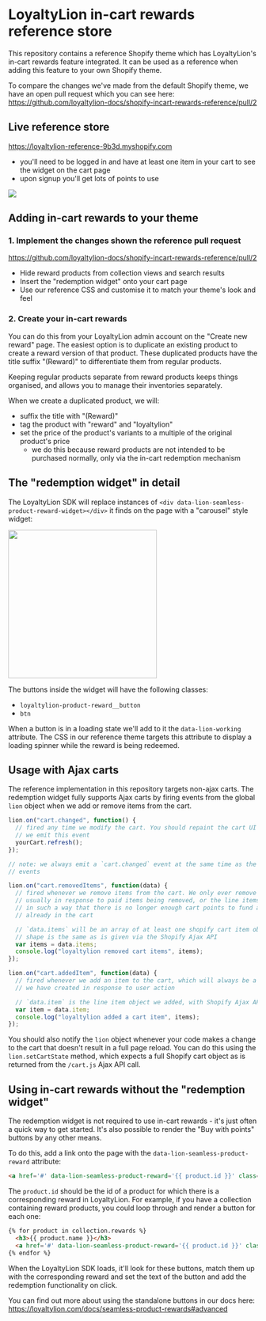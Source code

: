 # LoyaltyLion in-cart rewards reference store

This repository contains a reference Shopify theme which has LoyaltyLion's in-cart rewards feature integrated. It can be used as a reference when adding this feature to your own Shopify theme.

To compare the changes we've made from the default Shopify theme, we have an open pull request which you can see here: https://github.com/loyaltylion-docs/shopify-incart-rewards-reference/pull/2

## Live reference store

https://loyaltylion-reference-9b3d.myshopify.com

* you'll need to be logged in and have at least one item in your cart to see the widget on the cart page
* upon signup you'll get lots of points to use

<img src='https://d.pr/i/IDU7y.png'>

## Adding in-cart rewards to your theme

### 1. Implement the changes shown the reference pull request

https://github.com/loyaltylion-docs/shopify-incart-rewards-reference/pull/2

* Hide reward products from collection views and search results
* Insert the "redemption widget" onto your cart page
* Use our reference CSS and customise it to match your theme's look and feel

### 2. Create your in-cart rewards

You can do this from your LoyaltyLion admin account on the "Create new reward" page. The easiest option is to duplicate an existing product to create a reward version of that product. These duplicated products have the title suffix "(Reward)" to differentiate them from regular products.

Keeping regular products separate from reward products keeps things organised, and allows you to manage their inventories separately.

When we create a duplicated product, we will:

* suffix the title with "(Reward)"
* tag the product with "reward" and "loyaltylion"
* set the price of the product's variants to a multiple of the original product's price
  * we do this because reward products are not intended to be purchased normally, only via the in-cart redemption mechanism

## The "redemption widget" in detail

The LoyaltyLion SDK will replace instances of `<div data-lion-seamless-product-reward-widget></div>` it finds on the page with a "carousel" style widget:

<img src='https://d.pr/i/w4e9yl.png' width='300'>

The buttons inside the widget will have the following classes:

* `loyaltylion-product-reward__button`
* `btn`

When a button is in a loading state we'll add to it the `data-lion-working` attribute. The CSS in our reference theme targets this attribute to display a loading spinner while the reward is being redeemed.

## Usage with Ajax carts

The reference implementation in this repository targets non-ajax carts. The redemption widget fully supports Ajax carts by firing events from the global `lion` object when we add or remove items from the cart.

```javascript
lion.on("cart.changed", function() {
  // fired any time we modify the cart. You should repaint the cart UI whenever
  // we emit this event
  yourCart.refresh();
});

// note: we always emit a `cart.changed` event at the same time as the other cart.*
// events

lion.on("cart.removedItems", function(data) {
  // fired whenever we remove items from the cart. We only ever remove reward items,
  // usually in response to paid items being removed, or the line items being adjusted
  // in such a way that there is no longer enough cart points to fund all the rewards
  // already in the cart

  // `data.items` will be an array of at least one shopify cart item objects, whose
  // shape is the same as is given via the Shopify Ajax API
  var items = data.items;
  console.log("loyaltylion removed cart items", items);
});

lion.on("cart.addedItem", function(data) {
  // fired whenever we add an item to the cart, which will always be a reward variant
  // we have created in response to user action

  // `data.item` is the line item object we added, with Shopify Ajax API line item shape
  var item = data.item;
  console.log("loyaltylion added a cart item", items);
});
```

You should also notify the `lion` object whenever your code makes a change to the cart that doesn't result in a full page reload. You can do this using the `lion.setCartState` method, which expects a full Shopify cart object as is returned from the `/cart.js` Ajax API call.

## Using in-cart rewards without the "redemption widget"

The redemption widget is not required to use in-cart rewards - it's just often a quick way to get started. It's also possible to render the "Buy with points" buttons by any other means.

To do this, add a link onto the page with the `data-lion-seamless-product-reward` attribute:

```html
<a href='#' data-lion-seamless-product-reward='{{ product.id }}' class='btn'></a>
```

The `product.id` should be the id of a product for which there is a corresponding reward in LoyaltyLion. For example, if you have a collection containing reward products, you could loop through and render a button for each one:

```html
{% for product in collection.rewards %}
  <h3>{{ product.name }}</h3>
  <a href='#' data-lion-seamless-product-reward='{{ product.id }}' class='btn'></a>
{% endfor %}
```

When the LoyaltyLion SDK loads, it'll look for these buttons, match them up with the corresponding reward and set the text of the button and add the redemption functionality on click.

You can find out more about using the standalone buttons in our docs here: https://loyaltylion.com/docs/seamless-product-rewards#advanced
